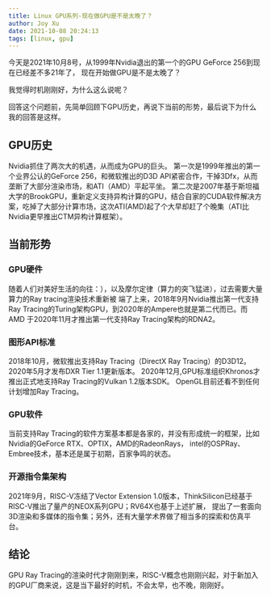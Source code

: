 ```yaml
---
title: Linux GPU系列-现在做GPU是不是太晚了？
author: Joy Xu
date: 2021-10-08 20:24:13
tags: [linux, gpu]
---
```


今天是2021年10月8号，从1999年Nvidia退出的第一个的GPU GeForce 256到现在已经差不多21年了，
现在开始做GPU是不是太晚了？

我觉得时机刚刚好，为什么这么说呢？

回答这个问题前，先简单回顾下GPU历史，再说下当前的形势，最后说下为什么我的回答是这样。

## GPU历史

Nvidia抓住了两次大的机遇，从而成为GPU的巨头。
第一次是1999年推出的第一个业界公认的GeForce 256，和微软推出的D3D API紧密合作，干掉3Dfx，从而垄断了大部分渲染市场，和ATI（AMD）平起平坐。
第二次是2007年基于斯坦福大学的BrookGPU，重新定义支持异构计算的GPU，结合自家的CUDA软件解决方案，吃掉了大部分计算市场，这次ATI(AMD)起了个大早却赶了个晚集（ATI比Nvidia更早推出CTM异构计算框架）。

## 当前形势

### GPU硬件

随着人们对美好生活的向往：），以及摩尔定律（算力的突飞猛进），过去需要大量算力的Ray tracing渲染技术重新被
端了上来，2018年9月Nvidia推出第一代支持Ray Tracing的Turing架构GPU，到2020年的Ampere也就是第二代而已。而AMD
于2020年11月才推出第一代支持Ray Tracing架构的RDNA2。

### 图形API标准

2018年10月，微软推出支持Ray Tracing（DirectX Ray Tracing）的D3D12。2020年5月才发布DXR Tier 1.1更新版本。
2020年12月,GPU标准组织Khronos才推出正式地支持Ray Tracing的Vulkan 1.2版本SDK。
OpenGL目前还看不到任何计划增加Ray Tracing。

### GPU软件

当前支持Ray Tracing的软件方案基本都是各家的，并没有形成统一的框架，比如Nvidia的GeForce RTX、OPTIX，AMD的RadeonRays，
intel的OSPRay、Embree技术，基本还是属于初期，百家争鸣的状态。

### 开源指令集架构

2021年9月，RISC-V冻结了Vector Extension 1.0版本，ThinkSilicon已经基于RISC-V推出了量产的NEOX系列GPU；RV64X也基于上述扩展，
提出了一套面向3D渲染和多媒体的指令集；另外，还有大量学术界做了相当多的探索和仿真平台。

## 结论

GPU Ray Tracing的渲染时代才刚刚到来，RISC-V概念也刚刚兴起，对于新加入的GPU厂商来说，这是当下最好的时机，不会太早，也不晚，刚刚好。
